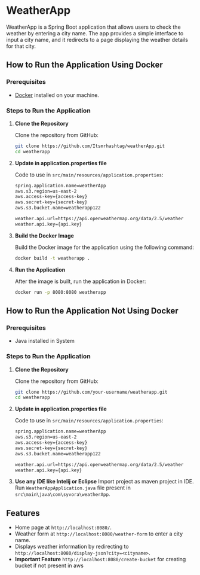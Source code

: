 # WeatherApp

WeatherApp is a Spring Boot application that allows users to check the weather by entering a city name. The app provides a simple interface to input a city name, and it redirects to a page displaying the weather details for that city.


## How to Run the Application Using Docker

### Prerequisites

- [Docker](https://www.docker.com/get-started) installed on your machine.

### Steps to Run the Application

1. **Clone the Repository**

   Clone the repository from GitHub:

   ```bash
   git clone https://github.com/Itsmrhashtag/weatherApp.git
   cd weatherapp

2. **Update in application.properties file**

   Code to use in `src/main/resources/application.properties`:

   ```bash
   spring.application.name=weatherApp
   aws.s3.region=us-east-2
   aws.access-key={access-key}
   aws.secret-key={secret-key}
   aws.s3.bucket.name=weatherapp122
   
   weather.api.url=https://api.openweathermap.org/data/2.5/weather
   weather.api.key={api.key}
   
3. **Build the Docker Image**

   Build the Docker image for the application using the following command:

   ```bash
   docker build -t weatherapp .

4. **Run the Application**

   After the image is built, run the application in Docker:

   ```bash
   docker run -p 8080:8080 weatherapp

## How to Run the Application Not Using Docker

### Prerequisites

- Java installed in System

### Steps to Run the Application
1. **Clone the Repository**

   Clone the repository from GitHub:

   ```bash
   git clone https://github.com/your-username/weatherapp.git
   cd weatherapp

2. **Update in application.properties file**

   Code to use in `src/main/resources/application.properties`:

   ```bash
   spring.application.name=weatherApp
   aws.s3.region=us-east-2
   aws.access-key={access-key}
   aws.secret-key={secret-key}
   aws.s3.bucket.name=weatherapp122
   
   weather.api.url=https://api.openweathermap.org/data/2.5/weather
   weather.api.key={api.key}

3. **Use any IDE like Intelij or Eclipse**
   Import project as maven project in IDE.
   Run `WeatherAppApplication.java` file present in `src\main\java\com\syvora\weatherApp`.

## Features
- Home page at `http://localhost:8080/`.
- Weather form at `http://localhost:8080/weather-form` to enter a city name.
- Displays weather information by redirecting to `http://localhost:8080/display-json?city=<cityname>`.
- **Important Feature**
   `http://localhost:8080/create-bucket` for creating bucket if not present in aws 

